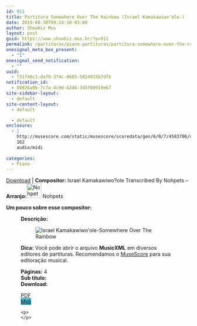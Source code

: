 ```yaml
---
id: 911
title: Partitura Somewhere Over The Rainbow (Israel Kamakawiwoʻole-)
date: 2019-08-30T09:24:10-03:00
author: Showbiz Mus
layout: post
guid: https://www.showbiz.mus.br/?p=911
permalink: /partituras/piano-partituras/partitura-somewhere-over-the-rainbow/
onesignal_meta_box_present:
  - "1"
onesignal_send_notification:
  - ""
uuid:
  - f31f40c1-da79-374c-0685-5824915b7dfb
notification_id:
  - 80926a9b-7c7a-4c9d-b2d6-345f80919e67
site-sidebar-layout:
  - default
site-content-layout:
  - default

  - default
enclosure:
  - |
    http://musescore.com/static/musescore/scoredata/gen/6/0/7/4583706/d53dc1ee7df97f7c70db3b9f15de0cc6f7db1723/score.mid
    162
    audio/midi
    
categories:
  - Piano
---
```

[Download](#download "link para download de partitura") | **Compositor:** Israel Kamakawiwo?ole Transcribed By Nohpets &#8211; **Arranjo:**<img alt="Nohpets" class="wp-image-40" width="40" hight="40" sizes="40" src="https://musescore.com/static/musescore/userdata/avatar/3/b/9/3435661.jpg@300x300?cache=1483948617" /> Nohpets

**Um pouco sobre esse compositor:** <figure class='wp-block-image'> 

**Descrição:**

<figure class="wp-block-image"><img alt="Israel Kamakawiwoʻole-Somewhere Over The Rainbow" src="http://musescore.com/static/musescore/scoredata/gen/6/0/7/4583706/d53dc1ee7df97f7c70db3b9f15de0cc6f7db1723/score_0.png" class="wp-image-500" /> </figure>

**Dica:** Você pode abrir o arquivo **MusicXML** em diversos editores de partituras. Recomendamos o  <a target="_blank" href="https://www.showbiz.mus.br/musica/o-melhor-editor-de-partitura" title="Editor de Partitura" rel="noopener noreferrer">MuseScore</a> para sua editoração musical. 

  
**Páginas:** 4  
**Sub titulo:**  
<strong id="download">Download:</strong>

<div class="wp-block-columns has-2-columns alignwide has-4-columns">
  <div class="wp-block-column">
    <div class='wp-block-button aligncenter'>
      <a  target='_blank' href='https://musescore.com/static/musescore/scoredata/gen/6/0/7/4583706/d53dc1ee7df97f7c70db3b9f15de0cc6f7db1723/score_full.pdf' class='wp-block-button__link
         has-background has-vivid-red-background-color' rel="noopener noreferrer">PDF</a>
    </div>
  </div>
  
  <div class="wp-block-column">
    <div class='wp-block-button aligncenter'>
      <a  target='_blank' href='http://musescore.com/static/musescore/scoredata/gen/6/0/7/4583706/d53dc1ee7df97f7c70db3b9f15de0cc6f7db1723/score.mid' class='wp-block-button__link has-background' style='background-color:#2eb9d1' rel="noopener noreferrer">Midi</a>
    </div>
    
    <p>
    </p>
  </div>
</div>